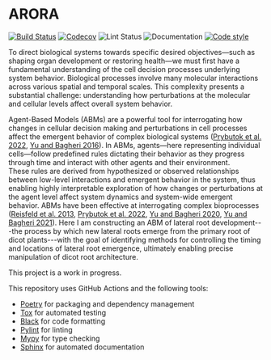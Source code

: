 # ARORA

[![Build Status](https://github.com/Jannetty/PythonRootDevModel/workflows/build/badge.svg)](https://github.com/Jannetty/PythonRootDevModel/actions?query=workflow%3Abuild)
[![Codecov](https://codecov.io/gh/Jannetty/PythonRootDevModel/branch/main/graph/badge.svg?token=SRGlpwpsbr)](https://codecov.io/gh/Jannetty/PythonRootDevModel)
![Lint Status](https://github.com/Jannetty/PythonRootDevModel/actions/workflows/lint.yml/badge.svg)
![Documentation](https://github.com/Jannetty/PythonRootDevModel/actions/workflows/documentation.yml/badge.svg)
[![Code style](https://img.shields.io/badge/code%20style-black-000000.svg)](https://github.com/psf/black)

To direct biological systems towards specific desired objectives—such as shaping organ development or restoring health—we must first have a fundamental understanding of the cell decision processes underlying system behavior. 
Biological processes involve many molecular interactions across various spatial and temporal scales.
This complexity presents a substantial challenge: understanding how perturbations at the molecular and cellular levels affect overall system behavior. 

Agent-Based Models (ABMs) are a powerful tool for interrogating how changes in cellular decision making and perturbations in cell processes affect the emergent behavior of complex biological systems ([Prybutok et al. 2022](https://www.sciencedirect.com/science/article/abs/pii/S0958166922000313), [Yu and Bagheri 2016](https://pubmed.ncbi.nlm.nih.gov/27115496/)).
In ABMs, agents—here representing individual cells—follow predefined rules dictating their behavior as they progress through time and interact with other agents and their environment.  
These rules are derived from hypothesized or observed relationships between low-level interactions and emergent behavior in the system, thus enabling highly interpretable exploration of how changes or perturbations at the agent level affect system dynamics and system-wide emergent behavior.
ABMs have been effective at interrogating complex bioprocesses ([Reisfeld et al. 2013](https://www.nature.com/articles/s41598-021-04205-8), [Prybutok et al. 2022](https://pubmed.ncbi.nlm.nih.gov/35903149/), [Yu and Bagheri 2020](https://pubmed.ncbi.nlm.nih.gov/32596213/), [Yu and Bagheri 2021](https://pubmed.ncbi.nlm.nih.gov/34139155/)).
Here I am constructing an ABM of lateral root development---the process by which new lateral roots emerge from the primary root of dicot plants---with the goal of identifying methods for controlling the timing and locations of lateral root emergence, ultimately enabling precise manipulation of dicot root architecture.

This project is a work in progress.

This repository uses GitHub Actions and the following tools:

- [Poetry](https://python-poetry.org/) for packaging and dependency management
- [Tox](https://tox.readthedocs.io/en/latest/) for automated testing
- [Black](https://black.readthedocs.io/en/stable/) for code formatting
- [Pylint](https://www.pylint.org/) for linting
- [Mypy](http://mypy-lang.org/) for type checking
- [Sphinx](https://www.sphinx-doc.org/) for automated documentation

